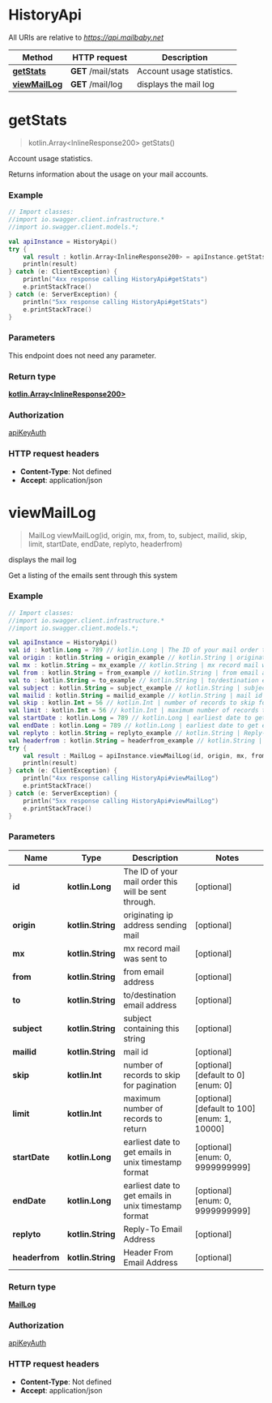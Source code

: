 # HistoryApi

All URIs are relative to *https://api.mailbaby.net*

Method | HTTP request | Description
------------- | ------------- | -------------
[**getStats**](HistoryApi.md#getStats) | **GET** /mail/stats | Account usage statistics.
[**viewMailLog**](HistoryApi.md#viewMailLog) | **GET** /mail/log | displays the mail log

<a name="getStats"></a>
# **getStats**
> kotlin.Array&lt;InlineResponse200&gt; getStats()

Account usage statistics.

Returns information about the usage on your mail accounts.

### Example
```kotlin
// Import classes:
//import io.swagger.client.infrastructure.*
//import io.swagger.client.models.*;

val apiInstance = HistoryApi()
try {
    val result : kotlin.Array<InlineResponse200> = apiInstance.getStats()
    println(result)
} catch (e: ClientException) {
    println("4xx response calling HistoryApi#getStats")
    e.printStackTrace()
} catch (e: ServerException) {
    println("5xx response calling HistoryApi#getStats")
    e.printStackTrace()
}
```

### Parameters
This endpoint does not need any parameter.

### Return type

[**kotlin.Array&lt;InlineResponse200&gt;**](InlineResponse200.md)

### Authorization

[apiKeyAuth](../README.md#apiKeyAuth)

### HTTP request headers

 - **Content-Type**: Not defined
 - **Accept**: application/json

<a name="viewMailLog"></a>
# **viewMailLog**
> MailLog viewMailLog(id, origin, mx, from, to, subject, mailid, skip, limit, startDate, endDate, replyto, headerfrom)

displays the mail log

Get a listing of the emails sent through this system 

### Example
```kotlin
// Import classes:
//import io.swagger.client.infrastructure.*
//import io.swagger.client.models.*;

val apiInstance = HistoryApi()
val id : kotlin.Long = 789 // kotlin.Long | The ID of your mail order this will be sent through.
val origin : kotlin.String = origin_example // kotlin.String | originating ip address sending mail
val mx : kotlin.String = mx_example // kotlin.String | mx record mail was sent to
val from : kotlin.String = from_example // kotlin.String | from email address
val to : kotlin.String = to_example // kotlin.String | to/destination email address
val subject : kotlin.String = subject_example // kotlin.String | subject containing this string
val mailid : kotlin.String = mailid_example // kotlin.String | mail id
val skip : kotlin.Int = 56 // kotlin.Int | number of records to skip for pagination
val limit : kotlin.Int = 56 // kotlin.Int | maximum number of records to return
val startDate : kotlin.Long = 789 // kotlin.Long | earliest date to get emails in unix timestamp format
val endDate : kotlin.Long = 789 // kotlin.Long | earliest date to get emails in unix timestamp format
val replyto : kotlin.String = replyto_example // kotlin.String | Reply-To Email Address
val headerfrom : kotlin.String = headerfrom_example // kotlin.String | Header From Email Address
try {
    val result : MailLog = apiInstance.viewMailLog(id, origin, mx, from, to, subject, mailid, skip, limit, startDate, endDate, replyto, headerfrom)
    println(result)
} catch (e: ClientException) {
    println("4xx response calling HistoryApi#viewMailLog")
    e.printStackTrace()
} catch (e: ServerException) {
    println("5xx response calling HistoryApi#viewMailLog")
    e.printStackTrace()
}
```

### Parameters

Name | Type | Description  | Notes
------------- | ------------- | ------------- | -------------
 **id** | **kotlin.Long**| The ID of your mail order this will be sent through. | [optional]
 **origin** | **kotlin.String**| originating ip address sending mail | [optional]
 **mx** | **kotlin.String**| mx record mail was sent to | [optional]
 **from** | **kotlin.String**| from email address | [optional]
 **to** | **kotlin.String**| to/destination email address | [optional]
 **subject** | **kotlin.String**| subject containing this string | [optional]
 **mailid** | **kotlin.String**| mail id | [optional]
 **skip** | **kotlin.Int**| number of records to skip for pagination | [optional] [default to 0] [enum: 0]
 **limit** | **kotlin.Int**| maximum number of records to return | [optional] [default to 100] [enum: 1, 10000]
 **startDate** | **kotlin.Long**| earliest date to get emails in unix timestamp format | [optional] [enum: 0, 9999999999]
 **endDate** | **kotlin.Long**| earliest date to get emails in unix timestamp format | [optional] [enum: 0, 9999999999]
 **replyto** | **kotlin.String**| Reply-To Email Address | [optional]
 **headerfrom** | **kotlin.String**| Header From Email Address | [optional]

### Return type

[**MailLog**](MailLog.md)

### Authorization

[apiKeyAuth](../README.md#apiKeyAuth)

### HTTP request headers

 - **Content-Type**: Not defined
 - **Accept**: application/json

